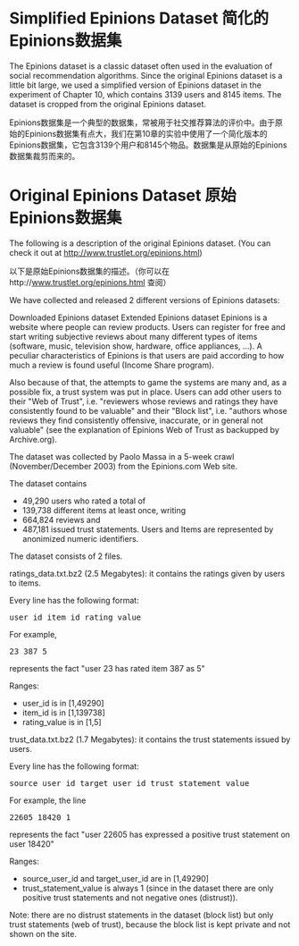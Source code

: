 # Simplified Epinions Dataset 简化的Epinions数据集

The Epinions dataset is a classic dataset often used in the evaluation of social recommendation algorithms. Since the original Epinions dataset is a little bit large, we used a simplified version of Epinions dataset in the experiment of Chapter 10, which contains 3139 users and 8145 items. The dataset is cropped from the original Epinions dataset.

Epinions数据集是一个典型的数据集，常被用于社交推荐算法的评价中。由于原始的Epinions数据集有点大，我们在第10章的实验中使用了一个简化版本的Epinions数据集，它包含3139个用户和8145个物品。数据集是从原始的Epinions数据集裁剪而来的。

# Original Epinions Dataset 原始Epinions数据集
The following is a description of the original Epinions dataset. (You can check it out at http://www.trustlet.org/epinions.html)

以下是原始Epinions数据集的描述。（你可以在http://www.trustlet.org/epinions.html 查阅）

We have collected and released 2 different versions of Epinions datasets:

Downloaded Epinions dataset
Extended Epinions dataset
Epinions is a website where people can review products. Users can register for free and start writing subjective reviews about many different types of items (software, music, television show, hardware, office appliances, ...). A peculiar characteristics of Epinions is that users are paid according to how much a review is found useful (Income Share program).

Also because of that, the attempts to game the systems are many and, as a possible fix, a trust system was put in place. Users can add other users to their "Web of Trust", i.e. "reviewers whose reviews and ratings they have consistently found to be valuable" and their "Block list", i.e. "authors whose reviews they find consistently offensive, inaccurate, or in general not valuable" (see the explanation of Epinions Web of Trust as backupped by Archive.org).

The dataset was collected by Paolo Massa in a 5-week crawl (November/December 2003) from the Epinions.com Web site.

The dataset contains

* 49,290 users who rated a total of
* 139,738 different items at least once, writing
* 664,824 reviews and
* 487,181 issued trust statements.
Users and Items are represented by anonimized numeric identifiers.

The dataset consists of 2 files.

ratings_data.txt.bz2 (2.5 Megabytes): it contains the ratings given by users to items.

Every line has the following format:

<pre>user_id item_id rating_value
</pre>
For example,
<pre>23 387 5
</pre>
represents the fact "user 23 has rated item 387 as 5"

Ranges:

* user_id is in [1,49290]
* item_id is in [1,139738]
* rating_value is in [1,5]

trust_data.txt.bz2 (1.7 Megabytes): it contains the trust statements issued by users.

Every line has the following format:

<pre>source_user_id target_user_id trust_statement_value
</pre>
For example, the line
<pre>22605 18420 1
</pre>
represents the fact "user 22605 has expressed a positive trust statement on user 18420"

Ranges:

* source_user_id and target_user_id are in [1,49290]
* trust_statement_value is always 1 (since in the dataset there are only positive trust statements and not negative ones (distrust)).

Note: there are no distrust statements in the dataset (block list) but only trust statements (web of trust), because the block list is kept private and not shown on the site.


